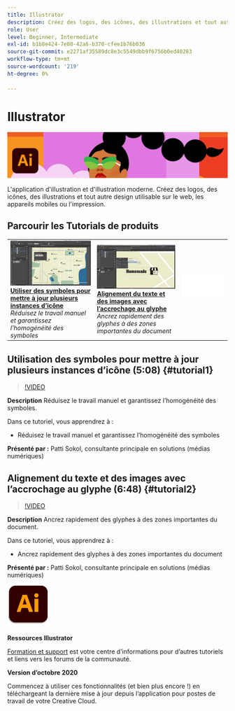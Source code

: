```yaml
---
title: Illustrator
description: Créez des logos, des icônes, des illustrations et tout autre design utilisable sur le web, les appareils mobiles ou l'impression
role: User
level: Beginner, Intermediate
exl-id: b1b8e424-7e08-42a6-b370-cfee1b76b036
source-git-commit: e2271af35589dc8e3c5549dbb9f6756b0ed40283
workflow-type: tm+mt
source-wordcount: '219'
ht-degree: 0%

---
```


# Illustrator

![Image de héros du tutoriel](../assets/Illustrator.jpg)

L&#39;application d&#39;illustration et d&#39;illustration moderne. Créez des logos, des icônes, des illustrations et tout autre design utilisable sur le web, les appareils mobiles ou l&#39;impression.

## Parcourir les Tutorials de produits

<table style="table-layout:fixed">
<tr>
 <td>
   <a href="illustrator.md#tutorial1">
      <img alt="Utiliser des symboles pour mettre à jour plusieurs instances d’icône" src="../assets/Illustrator_symbols_sokol_thumbnail.jpg" />
   </a>
    <div>
   <a href="illustrator.md#tutorial1"><strong>Utiliser des symboles pour mettre à jour plusieurs instances d’icône</strong></a>
    </div>
    <em>Réduisez le travail manuel et garantissez l’homogénéité des symboles</em>
    <br>
  </td>
  <td>
    <a href="illustrator.md#tutorial2">
        <img alt="Alignement du texte et des images avec l’accrochage au glyphe" src="../assets/illustrator_glyphAlign_sokol_thumbnail.jpg" />
    </a>
    <div>
    <a href="illustrator.md#tutorial2"><strong>Alignement du texte et des images avec l’accrochage au glyphe</strong></a>
    </div>
    <em>Ancrez rapidement des glyphes à des zones importantes du document</em>
    <br>
  </td>
  <td>
    <img alt="Espaceur" src="../assets/Whitespacer.png" />
    <div>
    <br>
  </td>
</tr>
</table>

## Utilisation des symboles pour mettre à jour plusieurs instances d’icône (5:08) {#tutorial1}

>[!VIDEO](https://video.tv.adobe.com/v/326816?hidetitle=true)

**Description**
Réduisez le travail manuel et garantissez l’homogénéité des symboles.

Dans ce tutoriel, vous apprendrez à :
* Réduisez le travail manuel et garantissez l’homogénéité des symboles

**Présenté par :**
Patti Sokol, consultante principale en solutions (médias numériques)

## Alignement du texte et des images avec l’accrochage au glyphe (6:48) {#tutorial2}

>[!VIDEO](https://video.tv.adobe.com/v/326817?hidetitle=true)

**Description**
Ancrez rapidement des glyphes à des zones importantes du document.

Dans ce tutoriel, vous apprendrez à :
* Ancrez rapidement des glyphes à des zones importantes du document

**Présenté par :**
Patti Sokol, consultante principale en solutions (médias numériques)

![Logo Illustrator](../assets/ai_appicon_96.png)

**Ressources Illustrator**

[Formation et support](https://helpx.adobe.com/support/illustrator.html) est votre centre d’informations pour d’autres tutoriels et liens vers les forums de la communauté.

**Version d’octobre 2020**

Commencez à utiliser ces fonctionnalités (et bien plus encore !) en téléchargeant la dernière mise à jour depuis l’application pour postes de travail de votre Creative Cloud.
